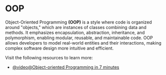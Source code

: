 # OOP

Object-Oriented Programming **(OOP)** is a style where code is organized around "objects," which are instances of classes combining data and methods. It emphasizes encapsulation, abstraction, inheritance, and polymorphism, enabling modular, reusable, and maintainable code. OOP allows developers to model real-world entities and their interactions, making complex software design more intuitive and efficient.

Visit the following resources to learn more:

- [@video@Object-oriented Programming in 7 minutes](https://www.youtube.com/watch?v=pTB0EiLXUC8)